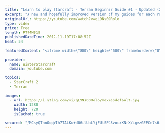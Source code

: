 ```yaml
---
title: "Learn to play Starcraft - Terran Beginner Guide #1 - Updated (2017 LOTV)"
excerpt: "A new and hopefully improved version of my guides for each race where I go over as many basics as possible while doing it live :)  I strongly believe that a super structured guide style is not very helpful compared to watching/playing the game actively.  Feedback is greatly appreciated. -- Watch live"
originalUrl: https://youtube.com/watch?v=qL9Ns0ORolo
type: video
price: Free
length: PT44M51S
publishedDateTime: 2017-11-19T17:08:52Z
heat: 54

featuredContent: "<iframe width=\"800\" height=\"500\" frameborder=\"0\" src=\"https://www.youtube.com/embed/qL9Ns0ORolo\" allow=\"accelerometer; autoplay; encrypted-media; gyroscope; picture-in-picture\" allowfullscreen></iframe>"

provider:
  name: WinterStarcraft
  domain: youtube.com

topics:
  - StarCraft 2
  - Terran

images:
  - url: https://i.ytimg.com/vi/qL9Ns0ORolo/maxresdefault.jpg
    width: 1280
    height: 720
    isCached: true

secured: "/MCsyQTnnOqqWIh7TALKu+d06ilUaLYjFUtSPJ3vocxKNrX/igezGEPCe7s6iWD4iSc2reW87jqNfGNqX6kX/rLSOfyFuErIF/vZnQV1frFE+1YModjH0a7FzYw6qQMuu2S9ulM6BOgSu8nLJPv0W2JlRCBZGTy+yIA5p2NoT5BhHV/tQCUceq1uAy+rkFrfzuSC02GFeQ2PwuaL4++iLryW50EQV+dE6FabSfaAzRPwqtm+3qXo5A67Vw5s7enVSuPI6keLdj21EpYZpTdh7akWme7Dp6AzgqnLMeB3WYFHdwja0UpujcFAoeY1ZCBMBwokaimpVHTtnKql4zEMIo9b/Qq+DY6aLsaXouMHYCLe6Ie8yjC6G6LOWe7o8ejXnAr1xQuScqx/wN0oLmj93h/N8ML7wKckK0zKbROc4RAsnT0WwASca4KevxLDF/H1;NNZUf2cOu5qWK44drSxCKQ=="
---
```


